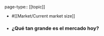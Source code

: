 page-type:: [[topic]]

- #[[Market/Current market size]]

- ### ¿Qué tan grande es el mercado hoy?



